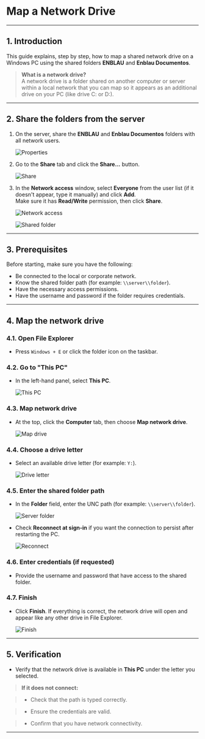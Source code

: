 
# Map a Network Drive

---

## 1. Introduction

This guide explains, step by step, how to map a shared network drive on a Windows PC using the shared folders **ENBLAU** and **Enblau Documentos**.

> **What is a network drive?**  
> A network drive is a folder shared on another computer or server within a local network that you can map so it appears as an additional drive on your PC (like drive C: or D:).

---

## 2. Share the folders from the server

1. On the server, share the **ENBLAU** and **Enblau Documentos** folders with all network users.

   ![Properties](Imagenes/UT_Unidad_red/propriedades.jpg)

2. Go to the **Share** tab and click the **Share...** button.

   ![Share](Imagenes/UT_Unidad_red/compartir.jpg)

3. In the **Network access** window, select **Everyone** from the user list (if it doesn't appear, type it manually) and click **Add**.  
   Make sure it has **Read/Write** permission, then click **Share**.

   ![Network access](Imagenes/UT_Unidad_red/acceso_red.jpg)

   ![Shared folder](Imagenes/UT_Unidad_red/carpeta_compartida.jpg)

---

## 3. Prerequisites

Before starting, make sure you have the following:

- Be connected to the local or corporate network.
- Know the shared folder path (for example: `\\server\\folder`).
- Have the necessary access permissions.
- Have the username and password if the folder requires credentials.

---

## 4. Map the network drive

### 4.1. Open File Explorer

- Press `Windows + E` or click the folder icon on the taskbar.

### 4.2. Go to "This PC"

- In the left-hand panel, select **This PC**.

   ![This PC](Imagenes/UT_Unidad_red/este_equipo.jpg)

### 4.3. Map network drive

- At the top, click the **Computer** tab, then choose **Map network drive**.

   ![Map drive](Imagenes/UT_Unidad_red/conectar_unidad.jpg)

### 4.4. Choose a drive letter

- Select an available drive letter (for example: `Y:`).

   ![Drive letter](Imagenes/UT_Unidad_red/unidad.jpg)

### 4.5. Enter the shared folder path

- In the **Folder** field, enter the UNC path (for example: `\\server\\folder`).

   ![Server folder](Imagenes/UT_Unidad_red/servidor_carpeta.jpg)

- Check **Reconnect at sign-in** if you want the connection to persist after restarting the PC.

   ![Reconnect](Imagenes/UT_Unidad_red/conectar.jpg)

### 4.6. Enter credentials (if requested)

- Provide the username and password that have access to the shared folder.

### 4.7. Finish

- Click **Finish**. If everything is correct, the network drive will open and appear like any other drive in File Explorer.

   ![Finish](Imagenes/UT_Unidad_red/finalizar.jpg)

---

## 5. Verification

- Verify that the network drive is available in **This PC** under the letter you selected.

> **If it does not connect:**

> - Check that the path is typed correctly.

> - Ensure the credentials are valid.

> - Confirm that you have network connectivity.

---
